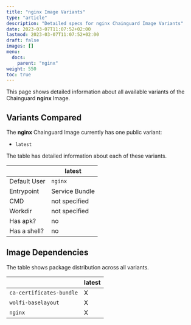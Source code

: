 ```yaml
---
title: "nginx Image Variants"
type: "article"
description: "Detailed specs for nginx Chainguard Image Variants"
date: 2023-03-07T11:07:52+02:00
lastmod: 2023-03-07T11:07:52+02:00
draft: false
images: []
menu:
  docs:
    parent: "nginx"
weight: 550
toc: true
---
```


This page shows detailed information about all available variants of the Chainguard **nginx** Image.

## Variants Compared
The **nginx** Chainguard Image currently has one public variant: 

- `latest`

The table has detailed information about each of these variants.

|              | latest         |
|--------------|----------------|
| Default User | `nginx`        |
| Entrypoint   | Service Bundle |
| CMD          | not specified  |
| Workdir      | not specified  |
| Has apk?     | no             |
| Has a shell? | no             |

## Image Dependencies
The table shows package distribution across all variants.

|                          | latest |
|--------------------------|--------|
| `ca-certificates-bundle` | X      |
| `wolfi-baselayout`       | X      |
| `nginx`                  | X      |
